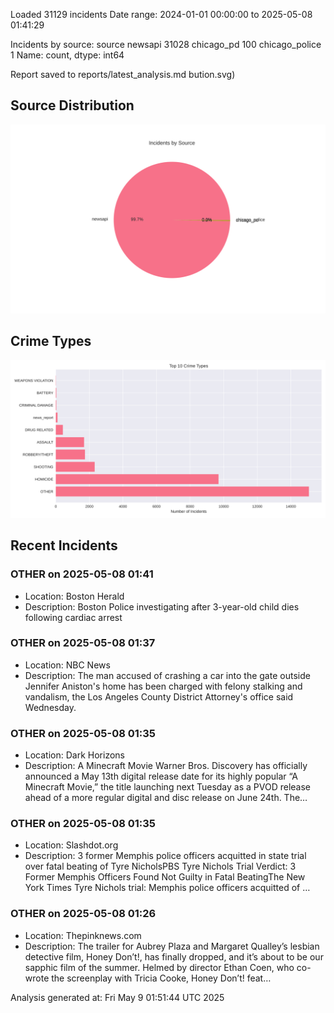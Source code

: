 
Loaded 31129 incidents
Date range: 2024-01-01 00:00:00 to 2025-05-08 01:41:29

Incidents by source:
source
newsapi           31028
chicago_pd          100
chicago_police        1
Name: count, dtype: int64

Report saved to reports/latest_analysis.md
bution.svg)

## Source Distribution
![Source Distribution](images/source_distribution.svg)

## Crime Types
![Crime Types](images/crime_types.svg)

## Recent Incidents

### OTHER on 2025-05-08 01:41
- Location: Boston Herald
- Description: Boston Police investigating after 3-year-old child dies following cardiac arrest


### OTHER on 2025-05-08 01:37
- Location: NBC News
- Description: The man accused of crashing a car into the gate outside Jennifer Aniston's home has been charged with felony stalking and vandalism, the Los Angeles County District Attorney's office said Wednesday.


### OTHER on 2025-05-08 01:35
- Location: Dark Horizons
- Description: A Minecraft Movie Warner Bros. Discovery has officially announced a May 13th digital release date for its highly popular “A Minecraft Movie,” the title launching next Tuesday as a PVOD release ahead of a more regular digital and disc release on June 24th. The…


### OTHER on 2025-05-08 01:35
- Location: Slashdot.org
- Description: 3 former Memphis police officers acquitted in state trial over fatal beating of Tyre NicholsPBS Tyre Nichols Trial Verdict: 3 Former Memphis Officers Found Not Guilty in Fatal BeatingThe New York Times Tyre Nichols trial: Memphis police officers acquitted of …


### OTHER on 2025-05-08 01:26
- Location: Thepinknews.com
- Description: The trailer for Aubrey Plaza and Margaret Qualley’s lesbian detective film, Honey Don’t!, has finally dropped, and it’s about to be our sapphic film of the summer. Helmed by director Ethan Coen, who co-wrote the screenplay with Tricia Cooke, Honey Don’t! feat…

Analysis generated at: Fri May  9 01:51:44 UTC 2025
